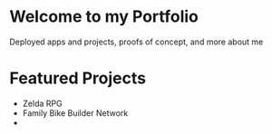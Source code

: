 # Welcome to my Portfolio
Deployed apps and projects, proofs of concept, and more about me


# Featured Projects
- Zelda RPG
- Family Bike Builder Network
- 
